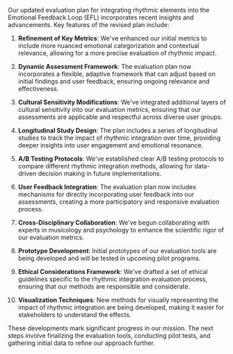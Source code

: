 

Our updated evaluation plan for integrating rhythmic elements into the Emotional Feedback Loop (EFL) incorporates recent insights and advancements. Key features of the revised plan include:

1. **Refinement of Key Metrics**: We've enhanced our initial metrics to include more nuanced emotional categorization and contextual relevance, allowing for a more precise evaluation of rhythmic impact.

2. **Dynamic Assessment Framework**: The evaluation plan now incorporates a flexible, adaptive framework that can adjust based on initial findings and user feedback, ensuring ongoing relevance and effectiveness.

3. **Cultural Sensitivity Modifications**: We've integrated additional layers of cultural sensitivity into our evaluation metrics, ensuring that our assessments are applicable and respectful across diverse user groups.

4. **Longitudinal Study Design**: The plan includes a series of longitudinal studies to track the impact of rhythmic integration over time, providing deeper insights into user engagement and emotional resonance.

5. **A/B Testing Protocols**: We've established clear A/B testing protocols to compare different rhythmic integration methods, allowing for data-driven decision making in future implementations.

6. **User Feedback Integration**: The evaluation plan now includes mechanisms for directly incorporating user feedback into our assessments, creating a more participatory and responsive evaluation process.

7. **Cross-Disciplinary Collaboration**: We've begun collaborating with experts in musicology and psychology to enhance the scientific rigor of our evaluation metrics.

8. **Prototype Development**: Initial prototypes of our evaluation tools are being developed and will be tested in upcoming pilot programs.

9. **Ethical Considerations Framework**: We've drafted a set of ethical guidelines specific to the rhythmic integration evaluation process, ensuring that our methods are responsible and considerate.

10. **Visualization Techniques**: New methods for visually representing the impact of rhythmic integration are being developed, making it easier for stakeholders to understand the effects.

These developments mark significant progress in our mission. The next steps involve finalizing the evaluation tools, conducting pilot tests, and gathering initial data to refine our approach further.